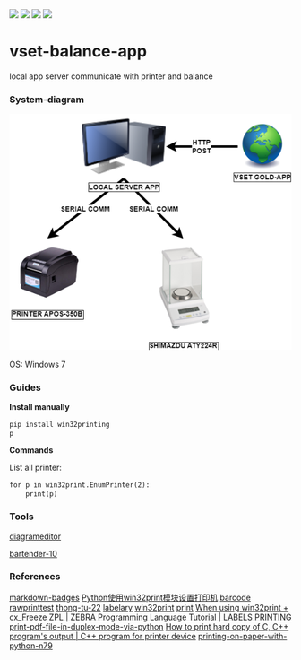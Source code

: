 <div>
<img src="https://img.shields.io/badge/python-3670A0?style=for-the-badge&logo=python&logoColor=ffdd54"/>
<img src="https://img.shields.io/badge/sqlite-%2307405e.svg?style=for-the-badge&logo=sqlite&logoColor=white"/>
<img src="https://img.shields.io/badge/flask-%23000.svg?style=for-the-badge&logo=flask&logoColor=white"/>
<img src="https://img.shields.io/badge/-Swagger-%23Clojure?style=for-the-badge&logo=swagger&logoColor=white"/>
</div>

# vset-balance-app
local app server  communicate with printer and balance

### System-diagram

![sys](/docs/SYS.png)

OS: Windows 7

### Guides

**Install manually**

	pip install win32printing
	p

**Commands**

List all printer:

	for p in win32print.EnumPrinter(2):
		print(p)

### Tools
[diagrameditor](https://www.diagrameditor.com/)

[bartender-10](http://azprint.vn/tin-tong-hop/huong-dan-crack-cai-dat-bartender-10-va-ket-noi-file-excel-de-in-ma-vach.html)

### References

[markdown-badges](https://github.com/Ileriayo/markdown-badges)
[Python使用win32print模块设置打印机](https://www.cnblogs.com/lixiufeng1994/articles/13027576.html)
[barcode](https://barcode.tec-it.com/en)
[rawprinttest](https://gist.github.com/Dogers/d60a1b25f9b11bdfc7c54c2cf020466c)
[thong-tu-22](https://www.phanmemvang.com.vn/tin-tuc/tu-van/infographic-tem-nhan-nu-trang-voi-thong-tu-22.html)
[labelary](http://labelary.com/)
[win32print](http://timgolden.me.uk/pywin32-docs/win32print.html)
[print](http://timgolden.me.uk/python/win32_how_do_i/print.html)
[When using win32print + cx_Freeze](https://stackoverflow.com/questions/54239295/when-using-win32print-cx-freeze-print-instruction-doesnt-work-without-produc)
[ZPL | ZEBRA Programming Language Tutorial | LABELS PRINTING](https://www.youtube.com/watch?v=DBCV2V4LPZ0)
[print-pdf-file-in-duplex-mode-via-python](https://dig.codes/example/print-pdf-file-in-duplex-mode-via-python)
[How to print hard copy of C, C++ program's output | C++ program for printer device](https://www.youtube.com/watch?v=GDxLs0CEdAY)
[printing-on-paper-with-python-n79](https://dev.to/pa4kev/printing-on-paper-with-python-n79)